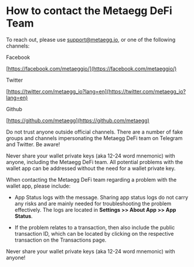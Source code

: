 # How to contact the Metaegg DeFi Team

To reach out, please use support@metaegg.io, or one of the following channels:

Facebook

[https://facebook.com/metaeggio/](https://facebook.com/metaeggio/)

Twitter

[https://twitter.com/metaegg_io?lang=en](https://twitter.com/metaegg_io?lang=en)

Github

[https://github.com/metaegg](https://github.com/metaegg)

Do not trust anyone outside official channels. There are a number of fake groups and channels impersonating the Metaegg DeFi team on Telegram and Twitter. Be aware!

Never share your wallet private keys (aka 12-24 word mnemonic) with anyone, including the Metaegg DeFi team. All potential problems with the wallet app can be addressed without the need for a wallet private key.

When contacting the Metaegg DeFi team regarding a problem with the wallet app, please include:

- App Status logs with the message. Sharing app status logs do not carry any risks and are mainly needed for troubleshooting the problem effectively. The logs are located in **Settings >> About App >> App Status**.

- If the problem relates to a transaction, then also include the public transaction ID, which can be located by clicking on the respective transaction on the Transactions page.

Never share your wallet private keys (aka 12-24 word mnemonic) with anyone!
